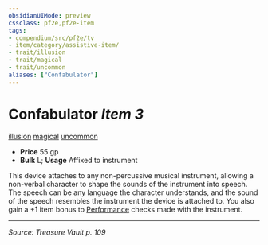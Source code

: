 ```yaml
---
obsidianUIMode: preview
cssclass: pf2e,pf2e-item
tags:
- compendium/src/pf2e/tv
- item/category/assistive-item/
- trait/illusion
- trait/magical
- trait/uncommon
aliases: ["Confabulator"]
---
```

# Confabulator *Item 3*  
[illusion](rules/traits/illusion.md "Illusion School Trait")  [magical](rules/traits/magical.md "Magical Item Trait")  [uncommon](rules/traits/uncommon.md "Uncommon Rarity Trait")  

- **Price** 55 gp
- **Bulk** L; **Usage** Affixed to instrument

This device attaches to any non-percussive musical instrument, allowing a non-verbal character to shape the sounds of the instrument into speech. The speech can be any language the character understands, and the sound of the speech resembles the instrument the device is attached to. You also gain a +1 item bonus to [Performance](compendium/skills.md#Performance) checks made with the instrument.


---
*Source: Treasure Vault p. 109*